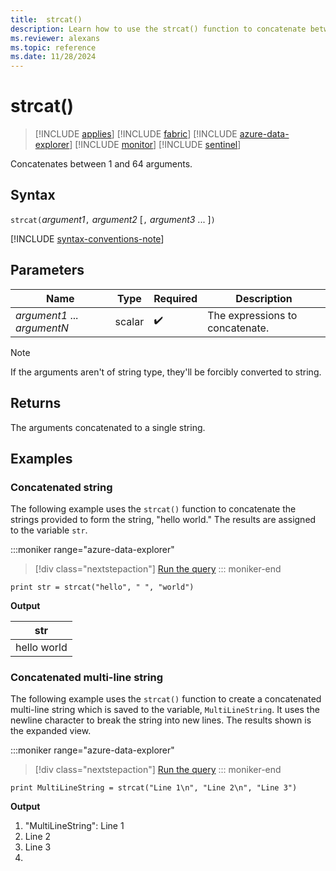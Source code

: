 ```yaml
---
title:  strcat()
description: Learn how to use the strcat() function to concatenate between 1 and 64 arguments.
ms.reviewer: alexans
ms.topic: reference
ms.date: 11/28/2024
---
```

# strcat()

> [!INCLUDE [applies](../includes/applies-to-version/applies.md)] [!INCLUDE [fabric](../includes/applies-to-version/fabric.md)] [!INCLUDE [azure-data-explorer](../includes/applies-to-version/azure-data-explorer.md)] [!INCLUDE [monitor](../includes/applies-to-version/monitor.md)] [!INCLUDE [sentinel](../includes/applies-to-version/sentinel.md)]

Concatenates between 1 and 64 arguments.

## Syntax

`strcat(`*argument1*`,` *argument2* [`,` *argument3* ... ]`)`

[!INCLUDE [syntax-conventions-note](../includes/syntax-conventions-note.md)]

## Parameters

| Name | Type | Required | Description |
|--|--|--|--|
| *argument1* ... *argumentN* | scalar |  :heavy_check_mark: | The expressions to concatenate.|

> [!NOTE]
> If the arguments aren't of string type, they'll be forcibly converted to string.

## Returns

The arguments concatenated to a single string.

## Examples

### Concatenated string

The following example uses the `strcat()` function to concatenate the strings provided to form the string, "hello world." The results are assigned to the variable `str`.

:::moniker range="azure-data-explorer"
> [!div class="nextstepaction"]
> <a href="https://dataexplorer.azure.com/clusters/help/databases/Samples?query=H4sIAAAAAAAAAysoyswrUSguKVKwBZHJiSUaShmpOTn5SjoKSgogojy/KCdFSRMA4dg7JykAAAA=" target="_blank">Run the query</a>
::: moniker-end
  
```kusto
print str = strcat("hello", " ", "world")
```

**Output**

|str|
|---|
|hello world|

### Concatenated multi-line string

The following example uses the `strcat()` function to create a concatenated multi-line string which is saved to the variable, `MultiLineString`. It uses the newline character to break the string into new lines. The results shown is the expanded view.

:::moniker range="azure-data-explorer"
> [!div class="nextstepaction"]
> <a href="https://dataexplorer.azure.com/clusters/help/databases/Samples?query=H4sIAAAAAAAAAysoyswrUfAtzSnJ9MnMSw0uAfLTFWwVikuKkhNLNJRAggqGMXlKOgoQthES21hJEwDpW0wqQAAAAA%3D%3D" target="_blank">Run the query</a>
::: moniker-end

```kusto
print MultiLineString = strcat("Line 1\n", "Line 2\n", "Line 3")
```

**Output**

1. "MultiLineString": Line 1
1. Line 2
1. Line 3
1.
